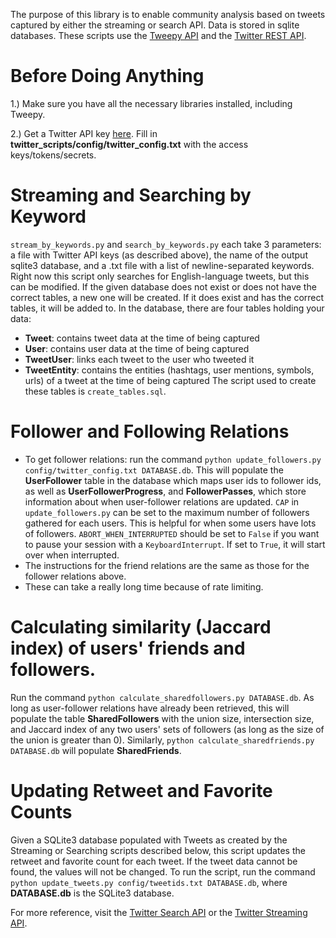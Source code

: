 The purpose of this library is to enable community analysis based on tweets captured by either the streaming or search API. Data is stored in sqlite databases. These scripts use the [Tweepy API](http://docs.tweepy.org/en/v3.5.0/api.html) and the [Twitter REST API](https://dev.twitter.com/rest/public).

Before Doing Anything
=
1.) Make sure you have all the necessary libraries installed, including Tweepy.

2.) Get a Twitter API key [here](https://apps.twitter.com/app/new).  Fill in **twitter_scripts/config/twitter_config.txt** with the access keys/tokens/secrets.

Streaming and Searching by Keyword
=
`stream_by_keywords.py` and `search_by_keywords.py` each take 3 parameters: a file with Twitter API keys (as described above), the name of the output sqlite3 database, and a .txt file with a list of newline-separated keywords. Right now this script only searches for English-language tweets, but this can be modified. If the given database does not exist or does not have the correct tables, a new one will be created. If it does exist and has the correct tables, it will be added to. In the database, there are four tables holding your data:
- **Tweet**: contains tweet data at the time of being captured
- **User**: contains user data at the time of being captured
- **TweetUser**: links each tweet to the user who tweeted it
- **TweetEntity**: contains the entities (hashtags, user mentions, symbols, urls) of a tweet at the time of being captured
The script used to create these tables is `create_tables.sql`.

Follower and Following Relations
=
- To get follower relations: run the command `python update_followers.py config/twitter_config.txt DATABASE.db`.  This will populate the **UserFollower** table in the database which maps user ids to follower ids, as well as **UserFollowerProgress**, and **FollowerPasses**, which store information about when user-follower relations are updated.  `CAP` in `update_followers.py` can be set to the maximum number of followers gathered for each users.  This is helpful for when some users have lots of followers.  `ABORT_WHEN_INTERRUPTED` should be set to `False` if you want to pause your session with a `KeyboardInterrupt`.  If set to `True`, it will start over when interrupted.
- The instructions for the friend relations are the same as those for the follower relations above.
- These can take a really long time because of rate limiting.

Calculating similarity (Jaccard index) of  users' friends and followers.
=
Run the command `python calculate_sharedfollowers.py DATABASE.db`.  As long as user-follower relations have already been retrieved, this will populate the table **SharedFollowers** with the union size, intersection size, and Jaccard index of any two users' sets of followers (as long as the size of the union is greater than 0).
Similarly, `python calculate_sharedfriends.py DATABASE.db` will populate **SharedFriends**.

Updating Retweet and Favorite Counts
=
Given a SQLite3 database populated with Tweets as created by the Streaming or Searching scripts described below, this script updates the retweet and favorite count for each tweet.  If the tweet data cannot be found, the values will not be changed.  To run the script, run the command `python update_tweets.py config/tweetids.txt DATABASE.db`, where **DATABASE.db** is the SQLite3 database.

For more reference, visit the [Twitter Search API](https://dev.twitter.com/rest/public/search) or the [Twitter Streaming API](https://dev.twitter.com/streaming/public).

